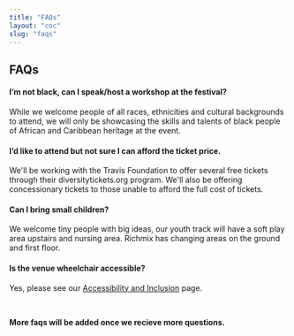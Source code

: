 ```yaml
---
title: "FAQs"
layout: "coc"
slug: "faqs"
---
```


## FAQs

#### I’m not black, can I speak/host a workshop at the festival?
While we welcome  people of all races, ethnicities and cultural backgrounds to attend, we will only be showcasing the skills and talents of black people of African and Caribbean heritage at the event.

#### I’d like to attend but not sure I can afford the ticket price.
We'll be working with the Travis Foundation to offer several free tickets through their diversitytickets.org program. We'll also be offering concessionary tickets to those unable to afford the full cost of tickets. 

#### Can I bring small children? 
We welcome tiny people with big ideas, our youth track will have a soft play area upstairs and nursing area. Richmix has changing areas on the ground and first floor. 

#### Is the venue wheelchair accessible? 
Yes, please see our <a href="/accessibility">Accessibility and Inclusion</a> page. 


<br>
<b><p>More faqs will be added once we recieve more questions.</p></b>

